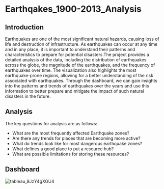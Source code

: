 # Earthqakes_1900-2013_Analysis

## Introduction
Earthquakes are one of the most significant natural hazards, causing loss of life and destruction of infrastructure. As earthquakes can occur at any time and in any place, it is important to understand their patterns and characteristics to prepare for potential disasters.The project provides a detailed analysis of the data, including the distribution of earthquakes across the globe, the magnitude of the earthquakes, and the frequency of earthquakes over time. The visualization also highlights the most earthquake-prone regions, allowing for a better understanding of the risk associated with earthquakes. Through the dashboard, we can gain insights into the patterns and trends of earthquakes over the years and use this information to better prepare and mitigate the impact of such natural disasters in the future.

## Analysis
The key questions for analysis are as follows:
- What are the most frequently affected Earthquake zones?
- Are there any trends for places that are becoming more active? 
- What do trends look like for most dangerous earthquake zones?
- What defines a good place to put a resource hub? 
- What are possible limitations for storing these resources?

## Dashboard

![tableau_9JzY4gXGU4](https://github.com/AbhikritiMoti/Earthqakes_1900-2013_Analysis/assets/73769937/92eaa480-c93b-4c78-90d4-1da320e7c944)




